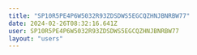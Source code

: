 ```yaml
---
title: "SP10R5PE4P6W5032R93ZDSDWS5EGCQZHNJBNRBW77"
date: 2024-02-26T08:32:16.641Z
user: SP10R5PE4P6W5032R93ZDSDWS5EGCQZHNJBNRBW77
layout: "users"
---
```

    